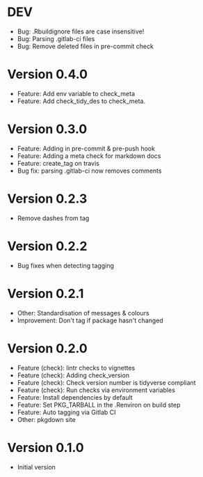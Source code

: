 # DEV
  * Bug: .Rbuildignore files are case insensitive!
  * Bug: Parsing .gitlab-ci files
  * Bug: Remove deleted files in pre-commit check

# Version 0.4.0
  * Feature: Add env variable to check_meta
  * Feature: Add check_tidy_des to check_meta.

# Version 0.3.0
  * Feature: Adding in pre-commit & pre-push hook
  * Feature: Adding a meta check for markdown docs
  * Feature: create_tag on travis
  * Bug fix: parsing .gitlab-ci now removes comments

# Version 0.2.3
  * Remove dashes from tag

# Version 0.2.2
  * Bug fixes when detecting tagging

# Version 0.2.1
  * Other: Standardisation of messages & colours
  * Improvement: Don't tag if package hasn't changed

# Version 0.2.0
  * Feature (check): lintr checks to vignettes
  * Feature (check): Adding check_version
  * Feature (check): Check version number is tidyverse compliant
  * Feature (check): Run checks via environment variables
  * Feature: Install dependencies by default
  * Feature: Set PKG_TARBALL in the .Renviron on build step
  * Feature: Auto tagging via Gitlab CI
  * Other: pkgdown site

# Version 0.1.0
  * Initial version
